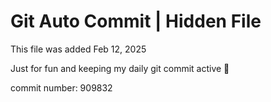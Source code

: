 # Git Auto Commit | Hidden File

This file was added Feb 12, 2025

Just for fun and keeping my daily git commit active 🤪

commit number: 909832
